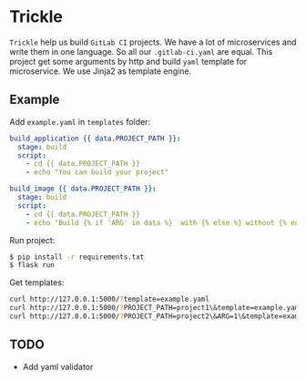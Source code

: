 # Trickle

`Trickle` help us build `GitLab CI` projects. 
We have a lot of microservices and write them in one language. 
So all our `.gitlab-ci.yaml` are equal. 
This project get some arguments by http and build 
`yaml` template for microservice. We use Jinja2 as template engine.

## Example

Add `example.yaml` in `templates` folder:

```yaml
build_application {{ data.PROJECT_PATH }}:
  stage: build
  script:
    - cd {{ data.PROJECT_PATH }}
    - echo "You can build your project"

build_image {{ data.PROJECT_PATH }}:
  stage: build
  script:
    - cd {{ data.PROJECT_PATH }}
    - echo "Build {% if 'ARG' in data %}  with {% else %} without {% endif %} ARG"
```

Run project:

```bash
$ pip install -r requirements.txt
$ flask run
```

Get templates:

```bash
curl http://127.0.0.1:5000/?template=example.yaml
curl http://127.0.0.1:5000/?PROJECT_PATH=project1\&template=example.yaml
curl http://127.0.0.1:5000/?PROJECT_PATH=project2\&ARG=1\&template=example.yaml
```

## TODO

- Add yaml validator